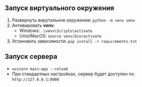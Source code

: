 ## Запуск виртуального окружения
1. Развернуть вирутальное окружение: `python -m venv venv`
2. Активировать **venv**:
    - Windows: `.\venv\Scripts\activate`
    - Unix/MacOS: `source venv/bin/activate`
3. Установить зависимости: `pip install -r requirements.txt`

## Запуск сервера
- `uvicorn main:app --reload`
- При стандартных настройках, сервер будет доступен по `http://127.0.0.1:8000`